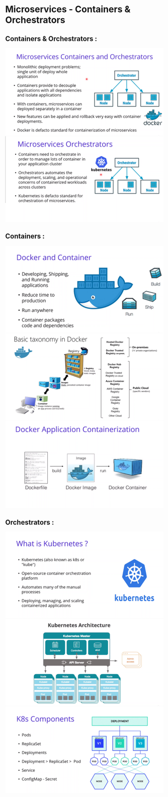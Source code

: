 # Microservices - Containers & Orchestrators

## Containers & Orchestrators :

![](m_containers_&_orchestrators_0.png)
![](m_containers_&_orchestrators_1.png)

## Containers :

![](m_container_0.png)
![](m_container_1.png)
![](m_container_2.png)

## Orchestrators :

![](m_orchestrators_0.png)
![](m_orchestrators_1.png)
![](m_orchestrators_2.png)